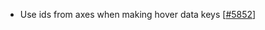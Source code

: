  - Use ids from axes when making hover data keys [[#5852](https://github.com/plotly/plotly.js/pull/5852)]
